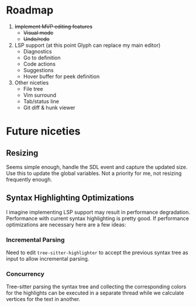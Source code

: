 # Roadmap

1. ~~Implement MVP editing features~~
    * ~~Visual mode~~
    * ~~Undo/redo~~
2. LSP support (at this point Glyph can replace my main editor)
    * Diagnostics
    * Go to definition
    * Code actions
    * Suggestions
    * Hover buffer for peek definition
3. Other niceties
    * File tree
    * Vim surround
    * Tab/status line
    * Git diff & hunk viewer


# Future niceties 
## Resizing
Seems simple enough, handle the SDL event and capture the updated size. Use this to
update the global variables. Not a priority for me, not resizing frequently enough.

## Syntax Highlighting Optimizations
I imagine implementing LSP support may result in performance degradation. Performance with current syntax highlighting is pretty good. If performance optimizations are necessary here are 
a few ideas:

### Incremental Parsing
Need to edit `tree-sitter-highlighter` to accept the previous syntax tree as input to allow incremental parsing.

### Concurrency
Tree-sitter parsing the syntax tree and collecting the corresponding colors for the highlights can be executed in a
separate thread while we calculate vertices for the text in another.